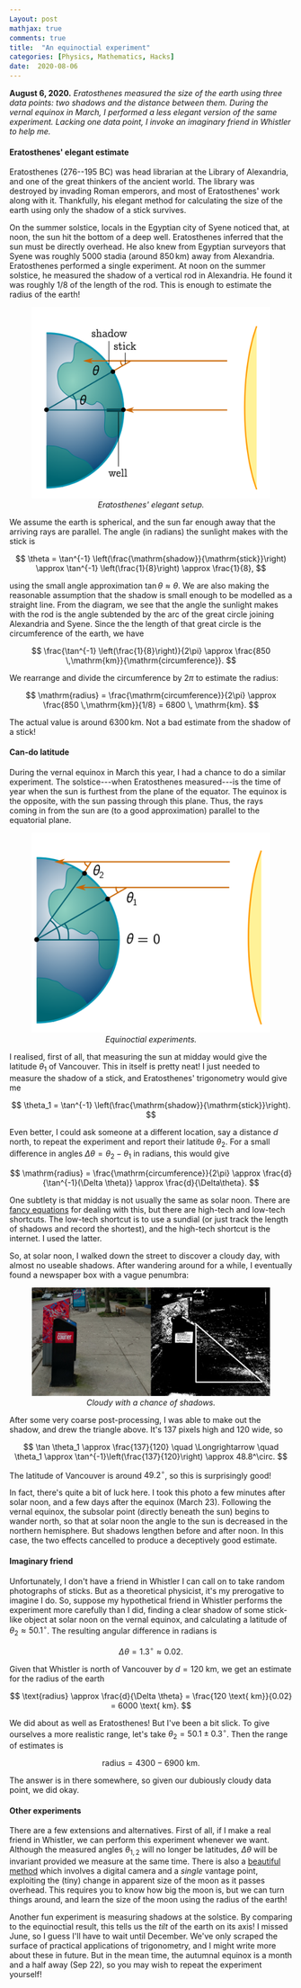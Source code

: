 ```yaml
---
Layout: post
mathjax: true
comments: true
title:  "An equinoctial experiment"
categories: [Physics, Mathematics, Hacks]
date:  2020-08-06
---
```


**August 6, 2020.** *Eratosthenes measured the size of the earth
  using three data points: two shadows and the distance between
  them. During the vernal equinox in March, I performed a less elegant
  version of the same experiment. Lacking one
  data point, I invoke an imaginary friend in Whistler to help me.*

#### Eratosthenes' elegant estimate

Eratosthenes (276--195 BC) was head librarian at the Library of
  Alexandria, and one of the great thinkers of the ancient world.
The library was destroyed by invading Roman
  emperors, and most of Eratosthenes' work along with it.  Thankfully, his elegant method
  for calculating the size of the earth using only the shadow of a
  stick survives.

  On the summer solstice, locals in the Egyptian city of
  Syene noticed that, at noon, the sun hit the bottom of a deep well.
  Eratosthenes inferred that the sun must be directly overhead.
He also knew from Egyptian surveyors that Syene was roughly $5000$
  stadia (around $850 \,\mathrm{km}$) away from Alexandria.
  Eratosthenes performed a single experiment.  At noon on the summer
  solstice, he measured the shadow of a vertical rod in Alexandria.
  He found it was roughly $1/8$ of the length of the rod. 
This is enough to estimate the radius of the earth!

<figure>
    <div style="text-align:center"><img src
    ="/images/posts/erat1.png"/>
		    <figcaption><i>Eratosthenes' elegant setup.</i></figcaption>
	</div>
	</figure>

We assume the earth is spherical, and the sun far enough away
  that the arriving rays are parallel.  The angle (in radians) the sunlight makes
  with the stick is
  
$$
    \theta = \tan^{-1}
    \left(\frac{\mathrm{shadow}}{\mathrm{stick}}\right) \approx
    \tan^{-1} \left(\frac{1}{8}\right) \approx \frac{1}{8},
$$

using the small angle approximation $\tan \theta \approx \theta$.
  We are also making the reasonable assumption that the shadow is
  small enough to be modelled as a straight line.
  From the diagram, we see that the angle the sunlight makes with the
  rod is the angle subtended by the arc of the great
  circle joining Alexandria and Syene. Since the the length of that
  great circle is the circumference of the earth, we have
  
$$
    \frac{\tan^{-1} \left(\frac{1}{8}\right)}{2\pi} \approx \frac{850
      \,\mathrm{km}}{\mathrm{circumference}}.
$$
	  
  We rearrange and divide the circumference by $2\pi$ to estimate the
  radius:
  
$$
    \mathrm{radius} = \frac{\mathrm{circumference}}{2\pi} \approx
    \frac{850 \,\mathrm{km}}{1/8}
    = 6800 \, \mathrm{km}.
$$
	
  The actual value is around $6300 \, \mathrm{km}$. Not a bad estimate
  from the shadow of a stick!

#### Can-do latitude

During the vernal equinox in March this year, I had a chance to do a similar experiment.
The solstice---when Eratosthenes measured---is the time of year when
the sun is furthest from the plane of the equator.
The equinox is the opposite, with the sun passing through this plane.
Thus, the rays coming in from the sun are (to a good approximation)
parallel to the equatorial plane.

<figure>
    <div style="text-align:center"><img src
    ="/images/posts/erat2.png"/>
		    <figcaption><i>Equinoctial experiments.</i></figcaption>
	</div>
	</figure>

I realised, first of all, that measuring the sun at midday would give
the latitude $\theta_1$ of Vancouver.
This in itself is pretty neat!
I just needed to measure the shadow of a stick, and Eratosthenes'
trigonometry would give me

$$
    \theta_1 = \tan^{-1}
    \left(\frac{\mathrm{shadow}}{\mathrm{stick}}\right).
$$

Even better, I could ask someone at a different location, say a
distance $d$ north, to repeat the experiment and report their latitude
$\theta_2$.
For a small difference in angles $\Delta \theta = \theta_2 -
\theta_1$ in radians, this would give

$$
    \mathrm{radius} = \frac{\mathrm{circumference}}{2\pi} \approx
    \frac{d}{\tan^{-1}(\Delta \theta)} \approx \frac{d}{\Delta\theta}.
$$

One subtlety is that midday is not usually the same as solar noon.
There are
[fancy equations](https://en.wikipedia.org/wiki/Equation_of_time) for
dealing with this, but there are high-tech and low-tech shortcuts.
The low-tech shortcut is to use a sundial (or just track the length of
shadows and record the shortest), and the high-tech shortcut is the
internet.
I used the latter.

So, at solar noon, I walked down the street to discover a cloudy day,
with almost no useable shadows.
After wandering around for a while, I eventually found a newspaper box
with a vague penumbra:

<figure>
    <div style="text-align:center"><img src
    ="/images/posts/latitude.png"/>
		    <figcaption><i>Cloudy with a chance of shadows.</i></figcaption>
	</div>
	</figure>

After some very coarse post-processing, I was able to make out the shadow, and
drew the triangle above.
It's 137 pixels high and 120 wide, so

$$
\tan \theta_1 \approx \frac{137}{120} \quad \Longrightarrow \quad \theta_1
\approx \tan^{-1}\left(\frac{137}{120}\right) \approx 48.8^\circ.
$$

The latitude of Vancouver is around $49.2^\circ$, so this is
surprisingly good!

In fact, there's quite a bit of luck here.
I took this photo a few minutes after solar noon, and a few days
after the equinox (March 23). Following the vernal equinox, the subsolar
point (directly beneath the sun) begins to wander north, so that at
solar noon the angle to the sun is decreased in the northern hemisphere.
But shadows lengthen before and after noon.
In this case, the two effects cancelled to produce a deceptively
good estimate.

#### Imaginary friend

Unfortunately, I don't have a friend in Whistler I can call on to take
random photographs of sticks.
But as a theoretical physicist, it's my prerogative to imagine I do.
So, suppose my hypothetical friend in Whistler performs the experiment
more carefully than I did, finding a clear shadow of some stick-like
object at solar noon on the vernal equinox, and calculating a latitude
of $\theta_2 \approx 50.1^\circ$.
The resulting angular difference in radians is

$$
\Delta \theta = 1.3^\circ \approx 0.02.
$$

Given that Whistler is north of Vancouver by $d = 120 \text{ km}$, we
get an estimate for the radius of the earth

$$
\text{radius} \approx \frac{d}{\Delta \theta} = \frac{120 \text{
km}}{0.02} = 6000 \text{ km}.
$$

We did about as well as Eratosthenes!
But I've been a bit slick.
To give ourselves a more realistic range, let's take $\theta_2
= 50.1\pm 0.3^\circ$.
Then the range of estimates is

$$
\text{radius} = 4300-6900 \text{ km}.
$$

The answer is in there somewhere, so given our dubiously cloudy data
point, we did okay.

#### Other experiments

There are a few extensions and alternatives.
First of all, if I make a real friend in Whistler, we can perform this experiment whenever we want.
Although the measured angles $\theta_{1,2}$ will no longer be latitudes, $\Delta \theta$
will be invariant provided we measure at the same time.
There is also a [beautiful method](https://arxiv.org/abs/1405.4580) which involves a digital camera and a
*single* vantage point, exploiting the (tiny) change in apparent size
of the moon as it passes overhead.
This requires you to know how big the moon is, but we can turn things
around, and learn the size of the moon using the radius of the earth!

Another fun experiment is measuring shadows at the solstice.
By comparing to the equinoctial result, this tells us the *tilt* of
the earth on its axis!
I missed June, so I guess I'll have to wait until December.
We've only scraped the surface of practical applications of
trigonometry, and I might write more about these in future.
But in the mean time, the autumnal equinox is a month and a half away
(Sep 22), so you may wish to repeat the experiment yourself!
